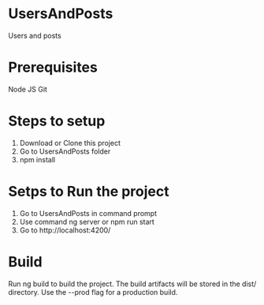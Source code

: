 # UsersAndPosts
Users and posts

# Prerequisites
Node JS
Git

# Steps to setup
1. Download or Clone this project
2. Go to UsersAndPosts folder
3. npm install

# Setps to Run the project
1. Go to UsersAndPosts in command prompt
2. Use command ng server or npm run start
3. Go to http://localhost:4200/

# Build
Run ng build to build the project. The build artifacts will be stored in the dist/ directory. Use the --prod flag for a production build.
